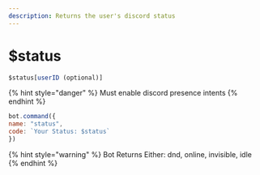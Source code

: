 ```yaml
---
description: Returns the user's discord status
---
```


# $status

```javascript
$status[userID (optional)]
```

{% hint style="danger" %}
Must enable discord presence intents
{% endhint %}

```javascript
bot.command({
name: "status",
code: `Your Status: $status`
})
```

{% hint style="warning" %}
Bot Returns Either: dnd, online, invisible, idle
{% endhint %}
